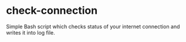 check-connection
================

Simple Bash script which checks status of your internet connection and writes it into log file.
